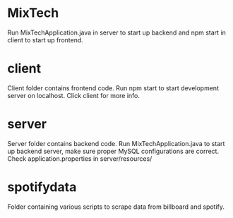 # MixTech

Run MixTechApplication.java in server to start up backend
and npm start in client to start up frontend.

# client

Client folder contains frontend code. Run npm start to start
development server on localhost. Click client for more info.

# server

Server folder contains backend code. Run MixTechApplication.java
to start up backend server, make sure proper MySQL configurations are correct.
Check application.properties in server/resources/

# spotifydata

Folder containing various scripts to scrape data from billboard and spotify.
